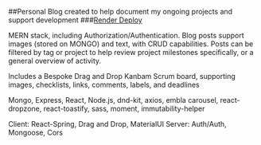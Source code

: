 ##Personal Blog created to help document my ongoing projects and support development
###[Render Deploy](https://portfolioupdate2024.onrender.com/loggerBuddy)

MERN stack, including Authorization/Authentication. 
Blog posts support images (stored on MONGO) and text, with CRUD capabilities.
Posts can be filtered by tag or project to help review project milestones specifically, or a general overview of activity.

Includes a Bespoke Drag and Drop Kanbam Scrum board, supporting images, checklists, links, comments, labels, and deadlines

Mongo, Express, React, Node.js, dnd-kit, axios, embla carousel, react-dropzone, react-toastify, sass, moment, immutability-helper

Client: React-Spring, Drag and Drop, MaterialUI
Server: Auth/Auth, Mongoose, Cors
